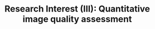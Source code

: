 ---
title: "Research Interest (III): Quantitative image quality assessment"
excerpt: ""
collection: research
---